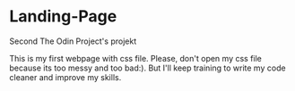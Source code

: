 # Landing-Page
Second The Odin Project's projekt

This is my first webpage with css file. Please, don't 
open my css file because its too messy and too bad:). 
But I'll keep training to write my code cleaner
and improve my skills.

